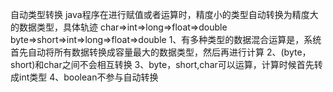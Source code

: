 自动类型转换
java程序在进行赋值或者运算时，精度小的类型自动转换为精度大的数据类型，具体轨迹
char=>int=>long=>float=>double
byte=>short=>int=>long=>float=>double
1、有多种类型的数据混合运算是，系统首先自动将所有数据转换成容量最大的数据类型，然后再进行计算
2、(byte，short)和char之间不会相互转换
3、byte，short,char可以运算，计算时候首先转成int类型
4、boolean不参与自动转换